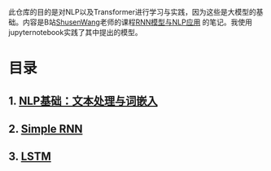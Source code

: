 此仓库的目的是对NLP以及Transformer进行学习与实践，因为这些是大模型的基础。内容是B站[ShusenWang](https://space.bilibili.com/1369507485)老师的课程[RNN模型与NLP应用](https://www.bilibili.com/video/BV1w54y1L7xK?spm_id_from=333.788.videopod.sections&vd_source=e63f08e3795a7d51a7cfc6c0294d87ee) 的笔记。我使用jupyternotebook实践了其中提出的模型。

# 目录
## 1. [NLP基础：文本处理与词嵌入](Preliminaries/NLP基础：文本处理与词嵌入.md)
## 2. [Simple RNN](RNN/Simple_RNN.md) 
## 3. [LSTM](LSTM/Long_Short_Term_Memory.md)

